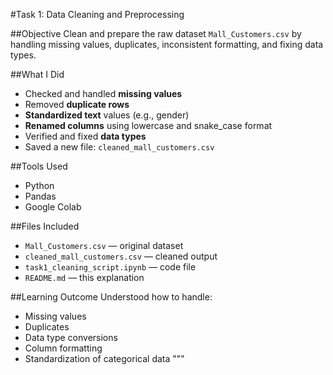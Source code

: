 
#Task 1: Data Cleaning and Preprocessing

##Objective
Clean and prepare the raw dataset `Mall_Customers.csv` by handling missing values, duplicates, inconsistent formatting, and fixing data types.

##What I Did
- Checked and handled **missing values**
- Removed **duplicate rows**
- **Standardized text** values (e.g., gender)
- **Renamed columns** using lowercase and snake_case format
- Verified and fixed **data types**
- Saved a new file: `cleaned_mall_customers.csv`

##Tools Used
- Python
- Pandas
- Google Colab

##Files Included
- `Mall_Customers.csv` — original dataset
- `cleaned_mall_customers.csv` — cleaned output
- `task1_cleaning_script.ipynb` — code file
- `README.md` — this explanation

##Learning Outcome
Understood how to handle:
- Missing values
- Duplicates
- Data type conversions
- Column formatting
- Standardization of categorical data
"""


